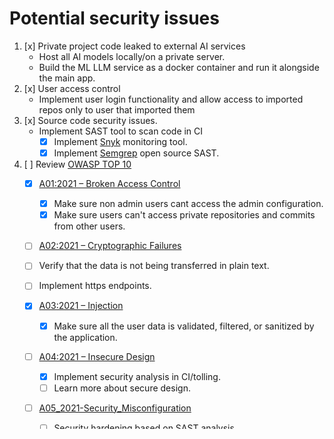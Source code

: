 # Potential security issues
1. [x] Private project code leaked to external AI services
   - Host all AI models locally/on a private server.
   - Build the ML LLM service as a docker container and run it alongside the main app.
2. [x] User access control
   - Implement user login functionality and allow access to imported repos only to user that imported them
3. [x] Source code security issues.
   - Implement SAST tool to scan code in CI
     - [x] Implement [Snyk](https://snyk.io) monitoring tool.
     - [x] Implement [Semgrep](https://github.com/semgrep/semgrep) open source SAST.
4. [ ] Review [OWASP TOP 10](https://owasp.org/www-project-top-ten/)
    - [x] [A01:2021 – Broken Access Control](https://owasp.org/Top10/A01_2021-Broken_Access_Control/)
        - [x] Make sure non admin users cant access the admin configuration. 
        - [x] Make sure users can't access private repositories and commits from other users.
    - [ ]  [A02:2021 – Cryptographic Failures](https://owasp.org/Top10/A02_2021-Cryptographic_Failures/)
      - [ ] Verify that the data is not being transferred in plain text.
      - [ ] Implement https endpoints.
   - [x] [A03:2021 – Injection](https://owasp.org/Top10/A03_2021-Injection/)
     - [x] Make sure all the user data is validated, filtered, or sanitized by the application. 
   - [ ] [A04:2021 – Insecure Design](https://owasp.org/Top10/A04_2021-Insecure_Design/)
     - [x] Implement security analysis in CI/tolling.
     - [ ] Learn more about secure design.
   - [ ] [A05_2021-Security_Misconfiguration](https://owasp.org/Top10/A05_2021-Security_Misconfiguration/)
     - [ ] Security hardening based on SAST analysis.
   - [ ] [A06:2021 – Vulnerable and Outdated Components](https://owasp.org/Top10/A06_2021-Vulnerable_and_Outdated_Components/)
     - [x] Use dependency bots to keep libraries up to date (dependabot)
     - [x] Check for some PHP/Laravel specific dependency bots.
     - [ ] Remove unused dependencies if any.
   - [ ] [A07:2021 – Identification and Authentication Failures](https://owasp.org/Top10/A07_2021-Identification_and_Authentication_Failures/)
     - [x] Consider only using GitHub and other OAuth providers for login.
   - [ ] [A08:2021 – Software and Data Integrity Failures](https://owasp.org/Top10/A08_2021-Software_and_Data_Integrity_Failures/)
     - [x] software supply chain security tool - Snyk to analyse dependencies.
   - [ ] [A09:2021 – Security Logging and Monitoring Failures](https://owasp.org/Top10/A09_2021-Security_Logging_and_Monitoring_Failures/)
     - [ ] Improve logging and monitoring.
     - [x] Explore penetration testing and scans by dynamic application security testing (DAST) tools (such as OWASP ZAP) do not trigger alerts.
   - [x] [A10:2021 – Server-Side Request Forgery (SSRF)](https://owasp.org/Top10/A10_2021-Server-Side_Request_Forgery/)
     - [x] Sanitize and validate all client-supplied input data
5.[ ] Fix security issues found by SAST:
   - [ ] Dockerfile
   ❯❯❱ dockerfile.security.missing-user.missing-user
   By not specifying a USER, a program in the container may run as 'root'. This is a security hazard.
   If an attacker can control a process running as root, they may have control over the container.
   Ensure that the last USER in a Dockerfile is a USER other than 'root'.
   Details: https://sg.run/Gbvn

           ▶▶┆ Autofix ▶ USER non-rootCMD php artisan serve --host 0.0.0.0
           38┆ CMD php artisan serve --host 0.0.0.0

   - [x] app/Services/Git/GitRepositoryService.php
   ❯❯❱ php.lang.security.exec-use.exec-use
   Executing non-constant commands. This can lead to command injection.
   Details: https://sg.run/5Q1j

          113┆ exec($command, $output);
            ⋮┆----------------------------------------
          119┆ exec("cd $this->dirName && git --no-pager show $commitHash", $output);
            ⋮┆----------------------------------------
          130┆ system('rm -rf '.$dir);

   - [x] docker-compose.yml
   ❯❱ yaml.docker-compose.security.no-new-privileges.no-new-privileges
   Service 'app' allows for privilege escalation via setuid or setgid binaries. Add 'no-new-
   privileges:true' in 'security_opt' to prevent this.
   Details: https://sg.run/0n8q

            4┆ app:

   - [x] ❯❱ yaml.docker-compose.security.writable-filesystem-service.writable-filesystem-service
   Service 'app' is running with a writable root filesystem. This may allow malicious applications to
   download and run additional payloads, or modify container files. If an application inside a
   container has to save something temporarily consider using a tmpfs. Add 'read_only: true' to this
   service to prevent this.
   Details: https://sg.run/e4JE

            4┆ app:

   - [x] resources/views/livewire/layout/navigation.blade.php
   ❯❱ php.symfony.security.audit.symfony-non-literal-redirect.symfony-non-literal-redirect
   The `redirect()` method does not check its destination in any way. If you redirect to a URL provided
   by end-users, your application may be open to the unvalidated redirects security vulnerability.
   Consider using literal values or an allowlist to validate URLs.
   Details: https://sg.run/4ey5

           15┆ $this->redirect('/', navigate: true);

   - [x] resources/views/livewire/pages/auth/register.blade.php
   ❯❱ php.symfony.security.audit.symfony-non-literal-redirect.symfony-non-literal-redirect
   The `redirect()` method does not check its destination in any way. If you redirect to a URL provided
   by end-users, your application may be open to the unvalidated redirects security vulnerability.
   Consider using literal values or an allowlist to validate URLs.
   Details: https://sg.run/4ey5

           36┆ $this->redirect(RouteServiceProvider::HOME, navigate: true);

   - [x] resources/views/livewire/pages/auth/verify-email.blade.php
   ❯❱ php.symfony.security.audit.symfony-non-literal-redirect.symfony-non-literal-redirect
   The `redirect()` method does not check its destination in any way. If you redirect to a URL provided
   by end-users, your application may be open to the unvalidated redirects security vulnerability.
   Consider using literal values or an allowlist to validate URLs.
   Details: https://sg.run/4ey5

           35┆ $this->redirect('/', navigate: true);

   - [x] resources/views/livewire/profile/delete-user-form.blade.php
   ❯❱ php.symfony.security.audit.symfony-non-literal-redirect.symfony-non-literal-redirect
   The `redirect()` method does not check its destination in any way. If you redirect to a URL provided
   by end-users, your application may be open to the unvalidated redirects security vulnerability.
   Consider using literal values or an allowlist to validate URLs.
   Details: https://sg.run/4ey5

           22┆ $this->redirect('/', navigate: true);
6. [ ] Perform penetration testing with ZAP and fix any security issues found:
   - [x] Installed ZAP and ran automated penetration test.
   - [ ] Dive deeper into pentesting.
   - [ ] Fix any security issues found by ZAP that are high risk
   - [ ] Evaluate security issues found by ZAP that are medium to low risk.